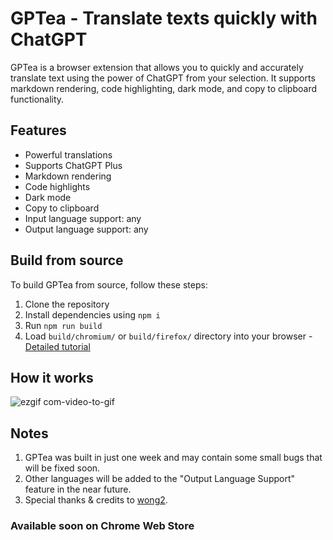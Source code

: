 # GPTea - Translate texts quickly with ChatGPT

GPTea is a browser extension that allows you to quickly and accurately translate text using the power of ChatGPT from your selection. It supports markdown rendering, code highlighting, dark mode, and copy to clipboard functionality.

## Features

- Powerful translations
- Supports ChatGPT Plus
- Markdown rendering
- Code highlights
- Dark mode
- Copy to clipboard
- Input language support: any
- Output language support: any


## Build from source

To build GPTea from source, follow these steps:

1. Clone the repository
2. Install dependencies using `npm i`
3. Run `npm run build`
4. Load `build/chromium/` or `build/firefox/` directory into your browser - [Detailed tutorial](https://www.youtube.com/watch?v=dhaGRJvJAII)


## How it works

![ezgif com-video-to-gif](https://user-images.githubusercontent.com/101360327/225785926-eec24db7-d8ac-41ab-b40e-0c66b7f2e1fd.gif)


## Notes
1. GPTea was built in just one week and may contain some small bugs that will be fixed soon.
2. Other languages will be added to the "Output Language Support" feature in the near future.
3. Special thanks & credits to [wong2](https://github.com/wong2). 

### Available soon on Chrome Web Store

